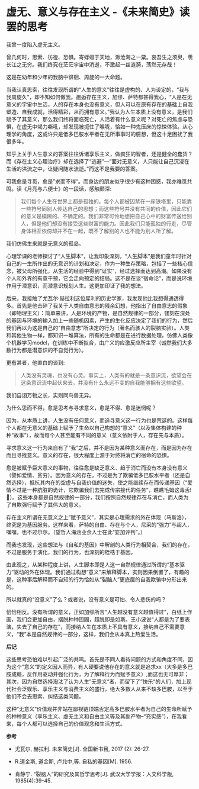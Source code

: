 # 虚无、意义与存在主义 -《未来简史》读罢的思考


<!--more-->

我曾一度陷入虚无主义。

曾几何时，思索、彷徨、恐惧。寄蜉蝣于天地，渺沧海之一粟。哀吾生之须臾，羡长江之无穷。我们终究在茫茫宇宙中消逝，不激起一丝涟漪，荡然无存哉！

这是在幼年和少年的我脑中徘徊、周旋的一大命题。

当我认真思索，往往发现所谓的“人生的意义”往往是虚构的、人为设定的，“我与我周旋久”，却不知如何做我。邂逅存在主义，加缪、萨特都甚得我心，“人是在无意义的宇宙中生活，人的存在本身也没有意义，但人可以在原有存在的基础上自我塑造、自我成就，活得精彩，从而拥有意义。”我认为人生本质上没有意义，是我们赋予了其意义，那么我们终将面临死亡，人活着有什么意义呢？对死亡的焦虑与恐惧，在虚无中竭力嘶吼，却发现被扼住了喉咙，恰如一种鬼压床的惊悚体验。从心理学的角度，这或许只是低多巴胺水平者在无所事事时的臆想，但这十足困扰了我很多年。

知乎上关于人生意义的答案往往诉诸享乐主义，做疯狂的智者，还是健全的蠢货？而《存在主义心理治疗》却在选择了“逃避”—“面对无意义，人只能让自己沉浸在生活的洪流之中，让疑问随水流逝。”而这不是我要的答案。

可我愈是寻觅，愈是”求而不得“。而身边的朋友似乎很少有这种困惑，我亦难觅共鸣。读《月亮与六便士》的一段话，感触颇深:

> 我们每个人生在世界上都是孤独的。每个人都被囚禁在一座铁塔里，只能靠一些符号同别人传达自己的思想；而这些符号并没有共同的价值，因此它们的意义是模糊的、不确定的。我们非常可怜地想把自己心中的财富传送给别人，但是他们却没有接受这些财富的能力。因此我们只能孤独的行走，尽管身体相互依傍却并不在一起，既不了解别的人也不能为别人所了解。

我们仿佛生来就是无意义的孤岛。

心理学课的老师探讨了“人生脚本”，让我印象深刻，“人生脚本”是我们童年时针对自己的一生所作出的无意识的计划和决定，作为一种生存策略，包括了一些核心信念，被父母所强化，从生活的经验中得到“证实”，经过选择而达到高潮。如果没有个人和外界的有意干预，它会走向预定的结局。这不是在谈“宿命论”，而是说环境作用于潜意识，而潜意识规划人生。这更加印证了我的想法。

后来，我接触了尤瓦尔·赫拉利这位犀利的历史学家，我发现他比我想得通透得多。首先是他击碎了我关于人类自由意志的残余幻想，他指出了自由意志的假象（即物理主义）：简单来讲，人是环境的产物，是自然规律的一部分，镂刻在深处的基因与环境的输入加上一些随机因素，产生的生化反应决定了我们的行为，然后我们再以为这是自己的“自由意志”所决定的行为（著名而骇人的裂脑实验）。人类和其他生物一样，都知识一堆算法，所有的生命都是在进行数据处理。仿佛人类像个机器学习model，在训练中不断拟合，由广义的应激反应所主宰（诚然我们大多数行为都是潜意识的不自觉行为）。

更有甚者，他直白的谈到:

> 人类没有灵魂，也没有心灵。事实上，人类有的就是一条意识流，欲望会在这条意识流中起伏来去，并没有什么永远不变的自我能够拥有这些欲望。

我们自诩万物之长，实则同鸟兽无异。

为什么思而不得，愈是思考与寻求意义，愈是不得、愈是迷惘呢？

因为，从本质上讲，人生没有任何意义，而追寻意义这一行为也是荒诞的。这样每个人都在无意义的基础上赋予了生命以自己构想的“意义”（以及集体构建的种种“故事”），故而每个人甚至能有不同的意义（意义依附于人，存在先与本质）。

寻求意义这一行为来自有了“我”之后，并不是因为某种意义而存在，而是因为存在而且寻找意义。意义的存在，很大程度上源于对终将消亡的宿命的恐惧。

愈是被赋予巨大意义的事物，往往愈是缺乏意义、趋于消亡而没有本身没有意义（譬如爱情、贫穷）。因为意义的存在，不过是为了欺骗低多巴胺水平者（还是自然选择），抵抗其内在的空虚与自我价值的迷失，使之能继续存在而传递基因（“爱情不过是一种肮脏的诡计，它欺骗我们去完成传宗接代的任务”，瞧瞧毛姆这毒舌!🤣）。这些本身都是自然规律的一部分，我们按照自然规律存在与消亡，而人类为了自欺强行赋予了其伟大的意义。

存在主义所谓在无意义之上”赋予意义”，其实是心理需求的外在体现（马斯洛），终究是为基因服务。这样来看，萨特的自由、存在与个人，尼采的“强力”与超人，嘿嘿，也不过尔尔。（望哲人海涵业余人士在此“妄加评判”。）

而我也发现，这些想法与《自私的基因》中解剖的人类行为相契合，我们的存在，不过是服务于演化，我们的行为，也深刻的桎梏于基因。

由此观之，从某种程度上讲，人生脚本即是人这一自然规律通过所谓的“基本驱力”驱动的外在体现。我们通过构想“意义”来解释脚本，实则因果倒置了，有趣的是，这种事后解释而不自知的行为恰如从“裂脑人”更底层的自我欺骗中分形出来的。

所以就真的“没意义”了么？或者说，没有意义是可怕、令人悲伤的吗？

恰恰相反。没有所谓的意义，正如加缪所言“人生越没有意义越值得过”，白纸上作画，我们会更加自由，摆脱种种囹圄，超脱即是如斯。王小波说“人都是为了要表演，失去了自己的存在”，而接纳人生在本质上不具有意义，接纳自己不需要意义，“我”本是自然规律的一部分，这样，我们会从本真上热爱生活。

**后记**

这些思考恐怕难以引起广泛的共鸣。首先是不同人看待问题的方式和角度不同，因为这个”意义“的定义因人而异，有人硬要说他存在的意义就是追求xx（大多是多巴胺成瘾，反作用驱动并强化行为，为了解释行为而赋予意义）,而这也无可厚非；其次，因为自然选择淘汰了认为人生”无意义“者，而留下了”快乐“的人们，加上现代社会泛娱乐、享乐主义与消费主义的盛行，绝大多数人从来不缺多巴胺，以至于他们不会去思索、纠结这类问题。

这种“无意义”价值观并非站在鄙视链顶端否定高多巴胺水平者为自己的生命所赋予的种种意义（享乐主义、虚无主义和自由主义等及其副产物–“充实感”），在我看来，每个人都可以选择自己的价值观念和生活方式。

**参考**

- 尤瓦尔, 赫拉利. 未来简史\[J\]. 全国新书目, 2017 (2): 26-27.
    
- R.道金斯, 道金斯, 卢允中,等. 自私的基因\[M\]. 1956.
    
- 肖静宁. “裂脑人”的研究及其哲学思考\[J\]. 武汉大学学报：人文科学版, 1985(4):39-45.
